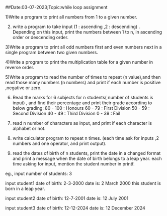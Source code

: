 ##Date:03-07-2023;Topic:while loop assignment

1)Write a program to print all numbers from 1 to a given number.

2) write a program to take input (1 : ascending ,2 : descending) . Depending on this input, print the numbers between 1 to n, in ascending order or descending order.

3)Write a program to print all odd numbers first and even numbers next in a single program between two given numbers.

4)Write a program to print the multiplication table for a given number in reverse order.

5)Write a program to read the number of times to repeat (n value),and then read those many numbers (n numbers) and print if each number is positive ,negative or zero.

6) Read the marks for 6 subjects for n students( number of students is input) , and find their percentage and print their grade according to below grading:
80 - 100        : Honours
60 - 79         : First Division
50 - 59         : Second Division
40 - 49         : Third Division
0 - 39          : Fail

7) read n number of characters as input, and print if each character is alphabet or not.

8) write calculator program to repeat n times. (each time ask for inputs ,2 numbers and one operator, and print output).

9) read the dates of birth of n students, print the date in a changed format and print a message when the date of birth belongs to a leap year. each time asking for input, mention the student number in printf.

eg.,
input number of students: 3

input student1 date of birth: 2-3-2000
date is: 2 March 2000
this student is born in a leap year.

input student2 date of birth: 12-7-2001
date is: 12 July 2001

input student3 date of birth: 12-12-2024
date is: 12 December 2024
